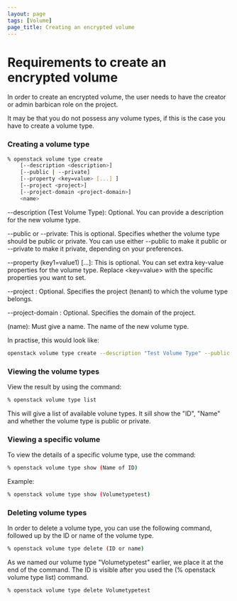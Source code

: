 ```yaml
---
layout: page
tags: [Volume]
page_title: Creating an encrypted volume
---
```


# Requirements to create an encrypted volume

In order to create an encrypted volume, the user needs to have the creator or admin barbican role on the project.

It may be that you do not possess any volume types, if this is the case you have to create a volume type.

### Creating a volume type

```bash
% openstack volume type create
    [--description <description>]
    [--public | --private]
    [--property <key=value> [...] ]
    [--project <project>]
    [--project-domain <project-domain>]
    <name>
```
--description (Test Volume Type): Optional. You can provide a description for the new volume type.

--public or --private: This is optional. Specifies whether the volume type should be public or private. You can use either 
--public to make it public or --private to make it private, depending on your preferences.

--property (key1=value1) [...]: This is optional. You can set extra key-value properties for the volume type. Replace <key=value> with the specific properties you want to set.

--project <project>: Optional. Specifies the project (tenant) to which the volume type belongs.

--project-domain <project-domain>: Optional. Specifies the domain of the project.

(name): Must give a name. The name of the new volume type.

In practise, this would look like:

```bash
openstack volume type create --description "Test Volume Type" --public --property key1=value1 --property key2=value2 Volumetypetest
```

### Viewing the volume types
View the result by using the command:

```bash
% openstack volume type list
```

This will give a list of available volune types. It sill show the "ID", "Name"  and whether the volume type is public or private.

### Viewing a specific volume

To view the details of a specific volume type, use the command:

```bash
% openstack volume type show (Name of ID)
```

Example:

```bash
% openstack volume type show (Volumetypetest)
```

### Deleting volume types

In order to delete a volume type, you can use the following command, followed up by the ID or name of the volume type.

```bash
% openstack volume type delete (ID or name)
```
As we named our volume type "Volumetypetest" earlier, we place it at the end of the command. The ID is visible after you used the (% openstack volume type list) command.

```bash
% openstack volume type delete Volumetypetest
```

